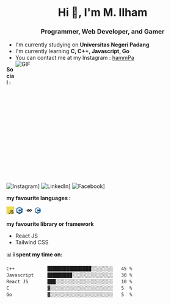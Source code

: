 <h1 align="center">Hi 👋, I'm M. Ilham</h1>
<h3 align="center">Programmer, Web Developer, and Gamer</h3>

- I'm currently studying on **Universitas Negeri Padang**
- I'm currently learning **C, C++, Javascript, Go**
- You can contact me at my Instagram : [hammPa](https://www.instagram.com/hammPa._)
  <img align="right" alt="GIF" src="https://github.com/abhisheknaiidu/abhisheknaiidu/blob/master/code.gif?raw=true" width="500" height="320" />

**Social :**
![Instagram](https://img.shields.io/badge/Instagram-ffffff?style=for-the-badge&logo=Instagram&logoColor=red)]
![LinkedIn](https://img.shields.io/badge/linkedin-ffffff.?style=for-the-badge&logo=LinkedIn&logoColor=lightblue)]
![Facebook](https://img.shields.io/badge/Facebook-ffffff?style=for-the-badge&logo=Facebook&logoColor=blue)]



**my favourite languages :**  

<code><img height="20" src="https://raw.githubusercontent.com/github/explore/80688e429a7d4ef2fca1e82350fe8e3517d3494d/topics/javascript/javascript.png"></code>
<code><img height="20" src="https://raw.githubusercontent.com/github/explore/80688e429a7d4ef2fca1e82350fe8e3517d3494d/topics/cpp/cpp.png"></code>
<code><img height="20" src="https://raw.githubusercontent.com/github/explore/80688e429a7d4ef2fca1e82350fe8e3517d3494d/topics/go/go.png"></code>
<code><img height="20" src="https://raw.githubusercontent.com/github/explore/80688e429a7d4ef2fca1e82350fe8e3517d3494d/topics/c/c.png"></code>

**my favourite library or framework**
- React JS
- Tailwind CSS


📊 **i spent my time on:**
<!--START_SECTION:waka-->

```txt
C++            ████████████████░░░░░░░░   45 %
Javascript     █████████░░░░░░░░░░░░░░░   30 %
React JS       ███░░░░░░░░░░░░░░░░░░░░░   10 %
C              ▓░░░░░░░░░░░░░░░░░░░░░░░   5  %
Go             ▓░░░░░░░░░░░░░░░░░░░░░░░   5  %
```

<!--END_SECTION:waka-->


